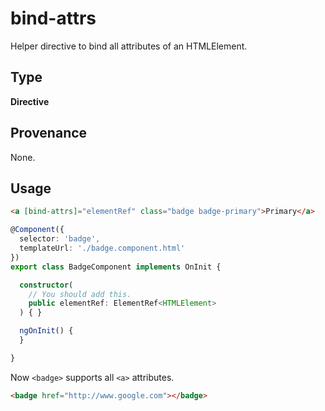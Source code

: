 # bind-attrs
Helper directive to bind all attributes of an HTMLElement.

## Type

**Directive**

## Provenance

None.

## Usage

```html
<a [bind-attrs]="elementRef" class="badge badge-primary">Primary</a>
```

```ts
@Component({
  selector: 'badge',
  templateUrl: './badge.component.html'
})
export class BadgeComponent implements OnInit {

  constructor(
    // You should add this.
    public elementRef: ElementRef<HTMLElement>
  ) { }

  ngOnInit() {
  }

}
```

Now `<badge>` supports all `<a>` attributes.

```html
<badge href="http://www.google.com"></badge>
```
